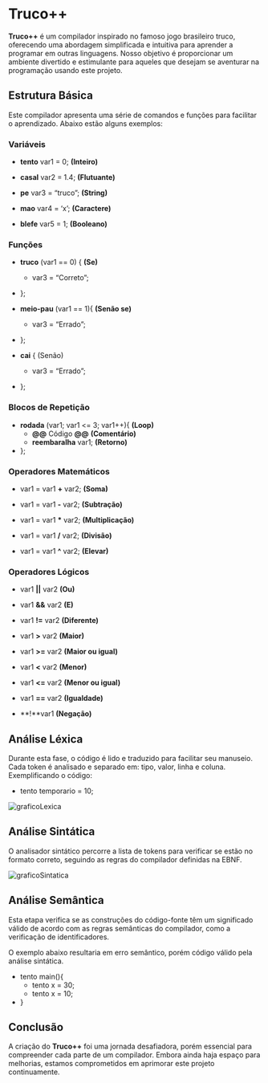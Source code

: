 # Truco++
**Truco++** é um compilador inspirado no famoso jogo brasileiro truco, oferecendo uma abordagem simplificada e intuitiva para aprender a programar em outras linguagens. Nosso objetivo é proporcionar um ambiente divertido e estimulante para aqueles que desejam se aventurar na programação usando este projeto.

## Estrutura Básica
Este compilador apresenta uma série de comandos e funções para facilitar o aprendizado. Abaixo estão alguns exemplos:

### Variáveis
- **tento** var1 = 0;                     **(Inteiro)**

- **casal** var2 = 1.4;                   **(Flutuante)**

- **pe** var3 = “truco”;                  **(String)**

- **mao** var4 = ‘x’;                     **(Caractere)**

- **blefe** var5 = 1;                     **(Booleano)**

### Funções
- **truco** (var1 == 0) {                 **(Se)**
    - var3 = “Correto”;
- };

- **meio-pau** (var1 == 1){               **(Senão se)**
    - var3 = “Errado”;
- };

- **cai** { (Senão)
    - var3 = “Errado”;
- };

### Blocos de Repetição
- **rodada** (var1; var1 <= 3; var1++){   **(Loop)**
    - **@@** Código **@@**                       **(Comentário)**
    - **reembaralha** var1;               **(Retorno)**  
- };

### Operadores Matemáticos
- var1 = var1 **+** var2;                 **(Soma)**

- var1 = var1 **-** var2;                 **(Subtração)**

- var1 = var1 __*__ var2;                 **(Multiplicação)**

- var1 = var1 **/** var2;                 **(Divisão)**

- var1 = var1 **^** var2;                 **(Elevar)**

### Operadores Lógicos
- var1 **||** var2                        **(Ou)**

- var1 **&&** var2                        **(E)**

- var1 **!=** var2                        **(Diferente)**

- var1 **>** var2                         **(Maior)**

- var1 **>=** var2                        **(Maior ou igual)**

- var1 **<** var2                         **(Menor)**

- var1 **<=** var2                        **(Menor ou igual)**

- var1 **==** var2                        **(Igualdade)**

- **!**var1                               **(Negação)**

## Análise Léxica
Durante esta fase, o código é lido e traduzido para facilitar seu manuseio. Cada token é analisado e separado em: tipo, valor, linha e coluna.
Exemplificando o código:

- tento temporario = 10;

![graficoLexica](https://github.com/DavilaGustavo/compiladorTruco/assets/106328212/fca99262-fc97-42a9-844a-028d21e8f2fe)

## Análise Sintática
O analisador sintático percorre a lista de tokens para verificar se estão no formato correto, seguindo as regras do compilador definidas na EBNF.

![graficoSintatica](https://github.com/DavilaGustavo/compiladorTruco/assets/106328212/4445a17e-a635-428b-ab97-0856f714fcd4)

## Análise Semântica
Esta etapa verifica se as construções do código-fonte têm um significado válido de acordo com as regras semânticas do compilador, como a verificação de identificadores.

O exemplo abaixo resultaria em erro semântico, porém código válido pela análise sintática.

- tento main(){​
    - tento x = 30;​
    - tento x = 10;​
- } 

## Conclusão
A criação do **Truco++** foi uma jornada desafiadora, porém essencial para compreender cada parte de um compilador. Embora ainda haja espaço para melhorias, estamos comprometidos em aprimorar este projeto continuamente.
